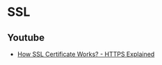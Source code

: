 # SSL

## Youtube

- [How SSL Certificate Works? - HTTPS Explained](https://www.youtube.com/watch?v=0yw-z6f7Mb4)